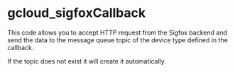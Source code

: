 # gcloud_sigfoxCallback

This code allows you to accept HTTP request from the Sigfox backend and send the data to the message queue topic of the device type defined in the callback.

If the topic does not exist it will create it automatically.
